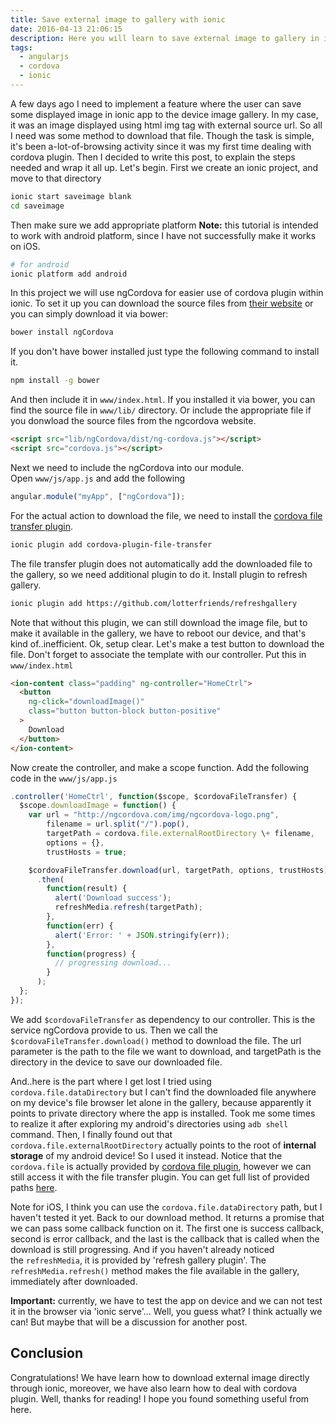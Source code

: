```yaml
---
title: Save external image to gallery with ionic
date: 2016-04-13 21:06:15
description: Here you will learn to save external image to gallery in ionic.
tags:
  - angularjs
  - cordova
  - ionic
---
```


A few days ago I need to implement a feature where the user can save some displayed image in ionic app to the device image gallery. In my case, it was an image displayed using html img tag with external source url. So all I need was some method to download that file. Though the task is simple, it's been a-lot-of-browsing activity since it was my first time dealing with cordova plugin. Then I decided to write this post, to explain the steps needed and wrap it all up. Let's begin. First we create an ionic project, and move to that directory

```bash
ionic start saveimage blank
cd saveimage
```

Then make sure we add appropriate platform **Note:** this tutorial is intended to work with android platform, since I have not successfully make it works on iOS.

```bash
# for android
ionic platform add android
```

In this project we will use ngCordova for easier use of cordova plugin within ionic. To set it up you can download the source files from [their website](http://ngcordova.com) or you can simply download it via bower:

```bash
bower install ngCordova
```

If you don't have bower installed just type the following command to install it.

```bash
npm install -g bower
```

And then include it in `www/index.html`. If you installed it via bower, you can find the source file in `www/lib/` directory. Or include the appropriate file if you donwload the source files from the ngcordova website.

```html
<script src="lib/ngCordova/dist/ng-cordova.js"></script>
<script src="cordova.js"></script>
```

Next we need to include the ngCordova into our module. Open `www/js/app.js` and add the following

```javascript
angular.module("myApp", ["ngCordova"]);
```

For the actual action to download the file, we need to install the [cordova file transfer plugin](http://ngcordova.com/docs/plugins/fileTransfer/).

```bash
ionic plugin add cordova-plugin-file-transfer
```

The file transfer plugin does not automatically add the downloaded file to the gallery, so we need additional plugin to do it. Install plugin to refresh gallery.

```bash
ionic plugin add https://github.com/lotterfriends/refreshgallery
```

Note that without this plugin, we can still download the image file, but to make it available in the gallery, we have to reboot our device, and that's kind of..inefficient. Ok, setup clear. Let's make a test button to download the file. Don't forget to associate the template with our controller. Put this in `www/index.html` 

```html
<ion-content class="padding" ng-controller="HomeCtrl">
  <button
    ng-click="downloadImage()"
    class="button button-block button-positive"
  >
    Download
  </button>
</ion-content>
```

Now create the controller, and make a scope function. Add the following code in the `www/js/app.js`

```javascript
.controller('HomeCtrl', function($scope, $cordovaFileTransfer) {
  $scope.downloadImage = function() {
    var url = "http://ngcordova.com/img/ngcordova-logo.png",
        filename = url.split("/").pop(),
        targetPath = cordova.file.externalRootDirectory \+ filename,
        options = {},
        trustHosts = true;

    $cordovaFileTransfer.download(url, targetPath, options, trustHosts)
      .then(
        function(result) {
          alert('Download success');
          refreshMedia.refresh(targetPath);
        },
        function(err) {
          alert('Error: ' + JSON.stringify(err));
        },
        function(progress) {
          // progressing download...
        }
      );
  };
});
```

We add `$cordovaFileTransfer` as dependency to our controller. This is the service ngCordova provide to us. Then we call the `$cordovaFileTransfer.download()` method to download the file. The url parameter is the path to the file we want to download, and targetPath is the directory in the device to save our downloaded file.

And..here is the part where I get lost I tried using `cordova.file.dataDirectory` but I can't find the downloaded file anywhere on my device's file browser let alone in the gallery, because apparently it points to private directory where the app is installed. Took me some times to realize it after exploring my android's directories using `adb shell` command. Then, I finally found out that `cordova.file.externalRootDirectory` actually points to the root of **internal storage** of my android device! So I used it instead. Notice that the `cordova.file` is actually provided by [cordova file plugin](http://ngcordova.com/docs/plugins/file/), however we can still access it with the file transfer plugin. You can get full list of provided paths [here](https://github.com/apache/cordova-plugin-file#where-to-store-files).

Note for iOS, I think you can use the `cordova.file.dataDirectory` path, but I haven't tested it yet. Back to our download method. It returns a promise that we can pass some callback function on it. The first one is success callback, second is error callback, and the last is the callback that is called when the download is still progressing. And if you haven't already noticed the `refreshMedia`, it is provided by 'refresh gallery plugin'. The `refreshMedia.refresh()` method makes the file available in the gallery, immediately after downloaded.

**Important:** currently, we have to test the app on device and we can not test it in the browser via 'ionic serve'... Well, you guess what? I think actually we can! But maybe that will be a discussion for another post.

## Conclusion

Congratulations! We have learn how to download external image directly through ionic, moreover, we have also learn how to deal with cordova plugin. Well, thanks for reading! I hope you found something useful from here.
